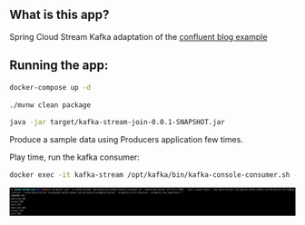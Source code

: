 ## What is this app?

Spring Cloud Stream Kafka adaptation of the [confluent blog example](https://www.confluent.io/blog/distributed-real-time-joins-and-aggregations-on-user-activity-events-using-kafka-streams/)

## Running the app:


````bash
docker-compose up -d
````

```bash
./mvnw clean package
```

````bash
java -jar target/kafka-stream-join-0.0.1-SNAPSHOT.jar
````


Produce a sample data using Producers application few times.

Play time, run the kafka consumer: 

```bash
docker exec -it kafka-stream /opt/kafka/bin/kafka-console-consumer.sh --bootstrap-server 127.0.0.1:9092 --topic output-topic --key-deserializer org.apache.kafka.common.serialization.StringDeserializer --value-deserializer org.apache.kafka.common.serialization.LongDeserializer --property print.key=true --property key.separator="-"
```

![alt text](./output.png)